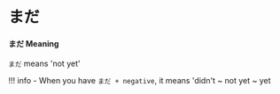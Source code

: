 # まだ


#### まだ Meaning

`まだ` means 'not yet'

!!! info
    - When you have `まだ + negative`, it means 'didn't ~ not yet ~ yet